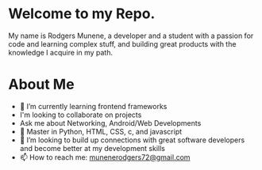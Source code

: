# Welcome to my Repo.
My name is Rodgers Munene, a developer and a student with a passion for code and learning complex stuff, and building great products with the knowledge I acquire in my path.  

# About Me
- 👀 I’m currently learning frontend frameworks
- I'm looking to collaborate on projects
- Ask me about Networking, Android/Web Developments
- 🌱 Master in Python, HTML, CSS, c, and javascript
- 💞️ I’m looking to build up connections with great software developers and become better at my development skills
- 📫 How to reach me: munenerodgers72@gmail.com

<!---
rodgers-munene/rodgers-munene is a ✨ special ✨ repository because its `README.md` (this file) appears on your GitHub profile.
You can click the Preview link to take a look at your changes.
--->
